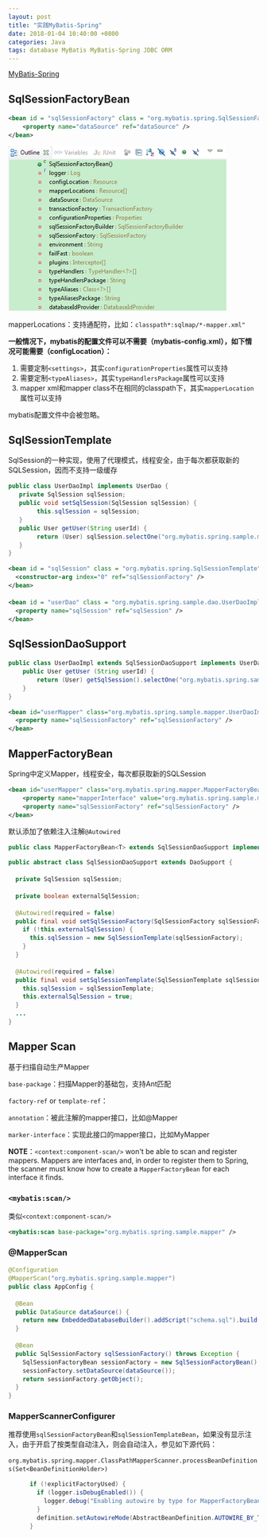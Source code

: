 ```yaml
---
layout: post
title: "实践MyBatis-Spring"
date: 2018-01-04 10:40:00 +0800
categories: Java
tags: database MyBatis MyBatis-Spring JDBC ORM
---
```


[MyBatis-Spring](http://www.mybatis.org/spring/)

## SqlSessionFactoryBean

```xml
<bean id = "sqlSessionFactory" class = "org.mybatis.spring.SqlSessionFactoryBean">
	<property name="dataSource" ref="dataSource" />
</bean>

```

![img](/images/SqlSessionFactoryBean.png)

mapperLocations：支持通配符，比如：`classpath*:sqlmap/*-mapper.xml"`

**一般情况下，mybatis的配置文件可以不需要（mybatis-config.xml），如下情况可能需要（configLocation）：**

1. 需要定制`<settings>`，其实`configurationProperties`属性可以支持
2. 需要定制`<typeAliases>`，其实`typeHandlersPackage`属性可以支持
3. mapper xml和mapper class不在相同的classpath下，其实`mapperLocation`属性可以支持

mybatis配置文件中<environments>会被忽略。

## SqlSessionTemplate

SqlSession的一种实现，使用了代理模式，线程安全，由于每次都获取新的SQLSession，因而不支持一级缓存

```java
public class UserDaoImpl implements UserDao {
   private SqlSession sqlSession;
   public void setSqlSession(SqlSession sqlSession) {
     	this.sqlSession = sqlSession;
   }
   public User getUser(String userId) {
     	return (User) sqlSession.selectOne("org.mybatis.spring.sample.mapper.UserMapper.getUser", userId);
   }
}
```



```xml
<bean id = "sqlSession" class = "org.mybatis.spring.SqlSessionTemplate">
  <constructor-arg index="0" ref="sqlSessionFactory" />
</bean>

<bean id = "userDao" class = "org.mybatis.spring.sample.dao.UserDaoImpl">
  <property name="sqlSession" ref="sqlSession" />
</bean>
```



## SqlSessionDaoSupport

```java
public class UserDaoImpl extends SqlSessionDaoSupport implements UserDao {
	public User getUser (String userId) {
		return (User) getSqlSession().selectOne("org.mybatis.spring.sample.mapper.UserMapper.getUser",userId);
    }
}
```



```xml
<bean id="userMapper" class="org.mybatis.spring.sample.mapper.UserDaoImpl">
  <property name="sqlSessionFactory" ref="sqlSessionFactory" />
</bean>
```



## MapperFactoryBean

Spring中定义Mapper，线程安全，每次都获取新的SQLSession

```xml
<bean id="userMapper" class="org.mybatis.spring.mapper.MapperFactoryBean">
	<property name="mapperInterface" value="org.mybatis.spring.sample.mapper.UserMapper"/>
  	<property name="sqlSessionFactory" ref="sqlSessionFactory" />
</bean>
```

默认添加了依赖注入注解`@Autowired`

```java
public class MapperFactoryBean<T> extends SqlSessionDaoSupport implements FactoryBean<T>
```

```java
public abstract class SqlSessionDaoSupport extends DaoSupport {

  private SqlSession sqlSession;

  private boolean externalSqlSession;

  @Autowired(required = false)
  public final void setSqlSessionFactory(SqlSessionFactory sqlSessionFactory) {
    if (!this.externalSqlSession) {
      this.sqlSession = new SqlSessionTemplate(sqlSessionFactory);
    }
  }

  @Autowired(required = false)
  public final void setSqlSessionTemplate(SqlSessionTemplate sqlSessionTemplate) {
    this.sqlSession = sqlSessionTemplate;
    this.externalSqlSession = true;
  }
  ...
}
```

## Mapper Scan

基于扫描自动生产Mapper

`base-package`：扫描Mapper的基础包，支持Ant匹配

`factory-ref` or `template-ref`：

`annotation`：被此注解的mapper接口，比如@Mapper

`marker-interface`：实现此接口的mapper接口，比如MyMapper

**NOTE**：`<context:component-scan/>`  won't be able to scan and register mappers. Mappers are interfaces and, in order to register them to Spring, the scanner must know how to create a `MapperFactoryBean` for each interface it finds. 

### `<mybatis:scan/>`

类似`<context:component-scan/>`

```xml
<mybatis:scan base-package="org.mybatis.spring.sample.mapper" />
```

### @MapperScan

```java
@Configuration
@MapperScan("org.mybatis.spring.sample.mapper")
public class AppConfig {

  @Bean
  public DataSource dataSource() {
    return new EmbeddedDatabaseBuilder().addScript("schema.sql").build()
  }

  @Bean
  public SqlSessionFactory sqlSessionFactory() throws Exception {
    SqlSessionFactoryBean sessionFactory = new SqlSessionFactoryBean();
    sessionFactory.setDataSource(dataSource());
    return sessionFactory.getObject();
  }
}
```

### MapperScannerConfigurer

推荐使用`sqlSessionFactoryBean`和`sqlSessionTemplateBean`，如果没有显示注入，由于开启了按类型自动注入，则会自动注入，参见如下源代码：

`org.mybatis.spring.mapper.ClassPathMapperScanner.processBeanDefinitions(Set<BeanDefinitionHolder>)`

```java
      if (!explicitFactoryUsed) {
        if (logger.isDebugEnabled()) {
          logger.debug("Enabling autowire by type for MapperFactoryBean with name '" + holder.getBeanName() + "'.");
        }
        definition.setAutowireMode(AbstractBeanDefinition.AUTOWIRE_BY_TYPE);
      }
```